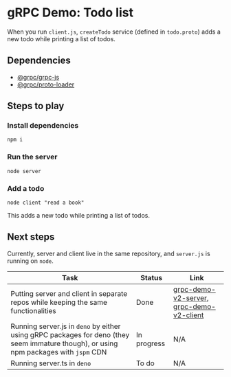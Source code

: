 # gRPC Demo: Todo list

When you run `client.js`, `createTodo` service (defined in `todo.proto`) adds a new todo while printing a list of todos.

## Dependencies

- [@grpc/grpc-js](https://www.npmjs.com/package/@grpc/grpc-js)
- [@grpc/proto-loader](https://www.npmjs.com/package/@grpc/proto-loader)

## Steps to play

### Install dependencies

```
npm i
```

### Run the server

```
node server
```

### Add a todo

```
node client "read a book"
```

This adds a new todo while printing a list of todos.

## Next steps

Currently, server and client live in the same repository, and `server.js` is running on `node`.

| Task                                                                                                                                  | Status      | Link                                                                                                                                         |
| ------------------------------------------------------------------------------------------------------------------------------------- | ----------- | -------------------------------------------------------------------------------------------------------------------------------------------- |
| Putting server and client in separate repos while keeping the same functionalities                                                    | Done        | [grpc-demo-v2-server](https://github.com/kdaisho/grpc-demo-v2-server), [grpc-demo-v2-client](https://github.com/kdaisho/grpc-demo-v2-client) |
| Running server.js in `deno` by either using gRPC packages for deno (they seem immature though), or using npm packages with `jspm` CDN | In progress | N/A                                                                                                                                          |
| Running server.ts in `deno`                                                                                                           | To do       | N/A                                                                                                                                          |
